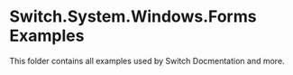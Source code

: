 # Switch.System.Windows.Forms Examples

This folder contains all examples used by Switch Docmentation and more.
